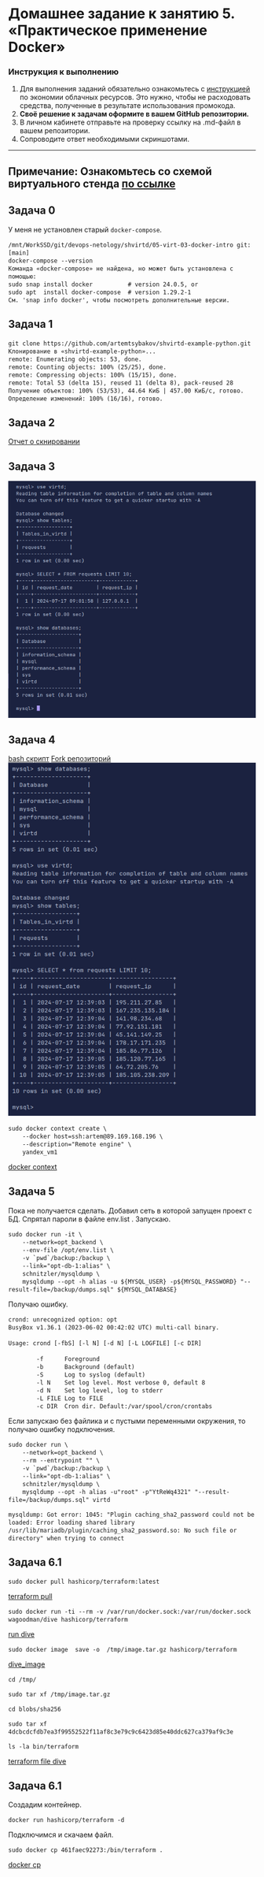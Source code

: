 # Домашнее задание к занятию 5. «Практическое применение Docker»

### Инструкция к выполнению

1. Для выполнения заданий обязательно ознакомьтесь с [инструкцией](https://github.com/netology-code/devops-materials/blob/master/cloudwork.MD) по экономии облачных ресурсов. Это нужно, чтобы не расходовать средства, полученные в результате использования промокода.
2. **Своё решение к задачам оформите в вашем GitHub репозитории.**
3. В личном кабинете отправьте на проверку ссылку на .md-файл в вашем репозитории.
4. Сопроводите ответ необходимыми скриншотами.

---
## Примечание: Ознакомьтесь со схемой виртуального стенда [по ссылке](https://github.com/netology-code/shvirtd-example-python/blob/main/schema.pdf)

## Задача 0
У меня не установлен старый `docker-compose`.
```text
/mnt/WorkSSD/git/devops-netology/shvirtd/05-virt-03-docker-intro git:[main]
docker-compose --version
Команда «docker-compose» не найдена, но может быть установлена с помощью:
sudo snap install docker          # version 24.0.5, or
sudo apt  install docker-compose  # version 1.29.2-1
См. 'snap info docker', чтобы посмотреть дополнительные версии.
```
## Задача 1
```text
git clone https://github.com/artemtsybakov/shvirtd-example-python.git
Клонирование в «shvirtd-example-python»...
remote: Enumerating objects: 53, done.
remote: Counting objects: 100% (25/25), done.
remote: Compressing objects: 100% (15/15), done.
remote: Total 53 (delta 15), reused 11 (delta 8), pack-reused 28
Получение объектов: 100% (53/53), 44.64 КиБ | 457.00 КиБ/с, готово.
Определение изменений: 100% (16/16), готово.
```

## Задача 2
[Отчет о скнировании](vulnerabilities.csv)

## Задача 3
![SQL запрос](./png/mysql.png)

## Задача 4

[bash скрипт](https://github.com/artemtsybakov/shvirtd-example-python/blob/main/bash.sh)
[Fork репозиторий](https://github.com/artemtsybakov/shvirtd-example-python/tree/main)
![SQl запрос 2](./png/yacloud_mysql.png)
```shell
sudo docker context create \
    --docker host=ssh:artem@89.169.168.196 \
    --description="Remote engine" \
    yandex_vm1
```
[docker context](./png/docker_context.png)

## Задача 5
Пока не получается сделать. 
Добавил сеть в которой запущен проект с БД. Спрятал пароли в файле env.list . Запускаю.
```text
sudo docker run -it \
    --network=opt_backend \
    --env-file /opt/env.list \
    -v `pwd`/backup:/backup \
    --link="opt-db-1:alias" \
    schnitzler/mysqldump \
    mysqldump --opt -h alias -u ${MYSQL_USER} -p${MYSQL_PASSWORD} "--result-file=/backup/dumps.sql" ${MYSQL_DATABASE}
```
Получаю ошибку.
```text
crond: unrecognized option: opt
BusyBox v1.36.1 (2023-06-02 00:42:02 UTC) multi-call binary.

Usage: crond [-fbS] [-l N] [-d N] [-L LOGFILE] [-c DIR]

        -f      Foreground
        -b      Background (default)
        -S      Log to syslog (default)
        -l N    Set log level. Most verbose 0, default 8
        -d N    Set log level, log to stderr
        -L FILE Log to FILE
        -c DIR  Cron dir. Default:/var/spool/cron/crontabs
```
Если запускаю без файлика и с пустыми переменными окружения, то получаю ошибку подключения.
```text
sudo docker run \
    --network=opt_backend \
    --rm --entrypoint "" \
    -v `pwd`/backup:/backup \
    --link="opt-db-1:alias" \
    schnitzler/mysqldump \
    mysqldump --opt -h alias -u"root" -p"YtReWq4321" "--result-file=/backup/dumps.sql" virtd
```
```text
mysqldump: Got error: 1045: "Plugin caching_sha2_password could not be loaded: Error loading shared library /usr/lib/mariadb/plugin/caching_sha2_password.so: No such file or directory" when trying to connect
```
## Задача 6.1
```shell
sudo docker pull hashicorp/terraform:latest
```
[terraform pull](./png/terraform%20pull%20image.png)
```shell
sudo docker run -ti --rm -v /var/run/docker.sock:/var/run/docker.sock wagoodman/dive hashicorp/terraform
```
[run dive](./png/run_dive.png)

```shell
sudo docker image  save -o  /tmp/image.tar.gz hashicorp/terraform
```
[dive_image](./png/dive_image.png)
```shell
cd /tmp/
```
```shell
sudo tar xf /tmp/image.tar.gz
```
```shell
cd blobs/sha256
```
```shell
sudo tar xf 4dcbcdcfdb7ea3f99552522f11af8c3e79c9c6423d85e40ddc627ca379af9c3e
```
```shell
ls -la bin/terraform
```
[terraform file dive](./png/terraform_file_dive.png) 

## Задача 6.1
Создадим контейнер.
```shell
docker run hashicorp/terraform -d
```
Подключимся и скачаем файл.
```shell
sudo docker cp 461faec92273:/bin/terraform .
```
[docker cp](./png/docker_cp.png)